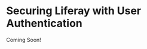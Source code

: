# Securing Liferay with User Authentication

Coming Soon!

<!--
[$LIFERAY_LEARN_YOUTUBE_URL$]=https://www.youtube.com/embed/KvHuabxA8yc
-->